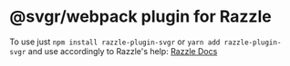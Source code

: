 # @svgr/webpack plugin for Razzle

To use just `npm install razzle-plugin-svgr` or `yarn add razzle-plugin-svgr` and use accordingly to Razzle's help:
[Razzle Docs](https://github.com/jaredpalmer/razzle#using-plugins)
